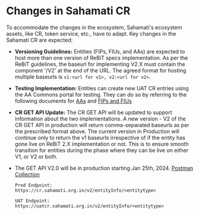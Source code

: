 
# Changes in Sahamati CR

To accommodate the changes in the ecosystem, Sahamati's ecosystem assets, like CR, token service, etc., have to adapt. Key changes in the Sahamati CR are expected:

- **Versioning Guidelines:** Entities (FIPs, FIUs, and AAs) are expected to host more than one version of ReBiT specs implementation. As per the ReBiT guidelines, the baseurl for implementing V2.X must contain the component '/V2' at the end of the URL. The agreed format for hosting multiple baseurls is  `v1:<url for v1>, v2:<url for v2>`.
  
- **Testing Implementation:** Entities can create new UAT CR entries using the AA Commons portal for testing. They can do so by referring to the following documents for [AAs](api.rebit.org.in) and [FIPs and FIUs](https://github.com/Sahamati/Ecosystem-Readiness-for-ReBIT-2.x-specs-/blob/main/FIP_and_FIU_Go_Live_Process.md)

- **CR GET API Update:** The CR GET API will be updated to support information about the two implementations. A new version - V2 of the CR GET API in production will return comma-separated baseurls as per the prescribed format above. The current version in Production will continue only to return the v1 baseurls irrespective of if the entity has gone live on ReBiT 2.X implementation or not. This is to ensure smooth transition for entities during the phase where they can be live on either V1, or V2 or both.
- The GET API V2.0 will be in production starting Jan 25th, 2024.
  [Postman Collection](https://drive.google.com/drive/folders/1NmtiaL-Dv5fsEzGR79iWXr5Tlt__U6YZ?usp=sharing)
  
  `Prod Endpoint:  https://cr.sahamati.org.in/v2/entityInfo/<entitytype>`
  
  `UAT Endpoint: https://uatcr.sahamati.org.in/v2/entityInfo/<entitytype>`
